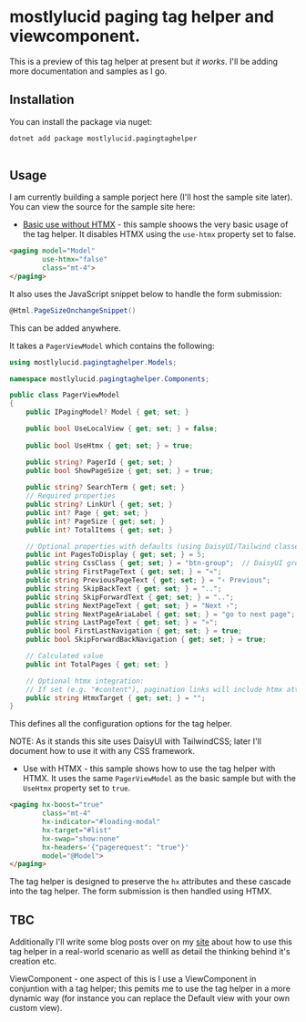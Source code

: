 # mostlylucid paging tag helper and viewcomponent.

This is a preview of this tag helper at present but *it works*. I'll be adding more documentation and samples as I go.

## Installation

You can install the package via nuget:

```bash
dotnet add package mostlylucid.pagingtaghelper
  
```

## Usage
I am currently building a sample porject here (I'll host the sample site later). 
You can view the source for the sample site here:

- [Basic use without HTMX](https://github.com/scottgal/mostlylucid.pagingtaghelper/blob/main/mostlylucid.pagingtaghelper.sample/Views/Home/BasicWithModel.cshtml) - this sample shoows the very basic usage of the tag helper. It disables HTMX  using the `use-htmx` property set to false. 
```html
<paging model="Model"
        use-htmx="false"
        class="mt-4">
</paging>
```

It also uses the JavaScript snippet below to handle the form submission:

```csharp
@Html.PageSizeOnchangeSnippet()
```
This can be added anywhere.

It takes a `PagerViewModel` which contains the following:


```csharp
using mostlylucid.pagingtaghelper.Models;

namespace mostlylucid.pagingtaghelper.Components;

public class PagerViewModel
{
    public IPagingModel? Model { get; set; }

    public bool UseLocalView { get; set; } = false;
    
    public bool UseHtmx { get; set; } = true;

    public string? PagerId { get; set; }
    public bool ShowPageSize { get; set; } = true;
        
    public string? SearchTerm { get; set; }
    // Required properties
    public string? LinkUrl { get; set; }
    public int? Page { get; set; }
    public int? PageSize { get; set; }
    public int? TotalItems { get; set; }

    // Optional properties with defaults (using DaisyUI/Tailwind classes)
    public int PagesToDisplay { get; set; } = 5;
    public string CssClass { get; set; } = "btn-group";  // DaisyUI grouping style
    public string FirstPageText { get; set; } = "«";
    public string PreviousPageText { get; set; } = "‹ Previous";
    public string SkipBackText { get; set; } = "..";
    public string SkipForwardText { get; set; } = "..";
    public string NextPageText { get; set; } = "Next ›";
    public string NextPageAriaLabel { get; set; } = "go to next page";
    public string LastPageText { get; set; } = "»";
    public bool FirstLastNavigation { get; set; } = true;
    public bool SkipForwardBackNavigation { get; set; } = true;

    // Calculated value
    public int TotalPages { get; set; }

    // Optional htmx integration:
    // If set (e.g. "#content"), pagination links will include htmx attributes.
    public string HtmxTarget { get; set; } = "";
}
```

This defines all the configuration options for the tag helper.

NOTE: As it stands this site uses DaisyUI with TailwindCSS; later I'll document how to use it with any CSS framework.

- Use with HTMX - this sample shows how to use the tag helper with HTMX. It uses the same `PagerViewModel` as the basic sample but with the `UseHtmx` property set to `true`.

```html
<paging hx-boost="true"
        class="mt-4"
        hx-indicator="#loading-modal"
        hx-target="#list"
        hx-swap="show:none"
        hx-headers='{"pagerequest": "true"}'
        model="@Model">
</paging>

```

The tag helper is designed to preserve the `hx` attributes and these cascade into the tag helper. The form submission is then handled using HTMX. 

## TBC
Additionally I'll write some blog posts over on my [site](https://www.mostlylucid.net) about how to use this tag helper in a real-world scenario as welll as detail the thinking behind it's creation etc.

ViewComponent - one aspect of this is I use a ViewComponent in conjuntion with a tag helper; this pemits me to use the tag helper in a more dynamic way (for instance you can replace the Default view with your own custom view).